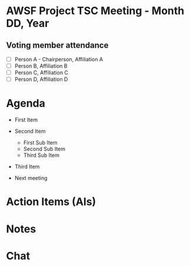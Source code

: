 # AWSF Project TSC Meeting - Month DD, Year

## Voting member attendance

* [ ] Person A - Chairperson, Affiliation A
* [ ] Person B, Affiliation B
* [ ] Person C, Affiliation C
* [ ] Person D, Affiliation D

# Agenda

- First Item

- Second Item
  - First Sub Item
  - Second Sub Item
  - Third Sub Item

- Third Item

- Next meeting

# Action Items (AIs)

# Notes

# Chat
